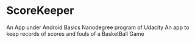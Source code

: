 # ScoreKeeper
An App under Android Basics Nanodegree program of Udacity
An app to keep records of scores and fouls of a BasketBall Game
